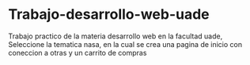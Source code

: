 # Trabajo-desarrollo-web-uade
Trabajo practico de la materia desarrollo web en la facultad uade, 
Seleccione la tematica nasa, en la cual se crea una pagina de inicio con coneccion a otras y un carrito de compras 
